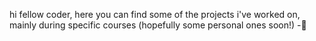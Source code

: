 hi fellow coder,
here you can find some of the projects i've worked on, mainly during specific courses (hopefully some personal ones soon!)
-🐧
<!---
kmillee/kmillee is a ✨ special ✨ repository because its `README.md` (this file) appears on your GitHub profile.
You can click the Preview link to take a look at your changes.
--->
